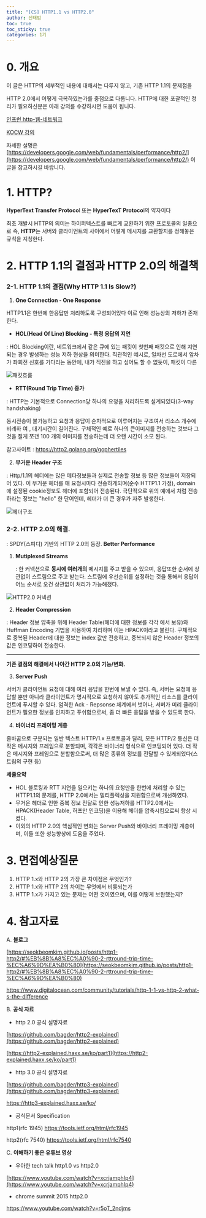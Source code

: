 ```yaml
---
title: "[CS] HTTP1.1 vs HTTP2.0"
author: 신태범
toc: true
toc_sticky: true
categories: 1기
---
```


# 0. 개요
이 글은 HTTP의 세부적인 내용에 대해서는 다루지 않고, 기존 HTTP 1.1의 문제점을

HTTP 2.0에서 어떻게 극복하였는가를 중점으로 다룹니다. HTTP에 대한 포괄적인 정리가
필요하신분은 아래 강의를 수강하시면 도움이 됩니다.

[인프런 http-웹-네트워크](https://www.inflearn.com/course/http-%EC%9B%B9-%EB%84%A4%ED%8A%B8%EC%9B%8C%ED%81%AC)

[KOCW 강의](http://www.kocw.net/home/search/kemView.do?kemId=1046412)

자세한 설명은 [https://developers.google.com/web/fundamentals/performance/http2/](https://developers.google.com/web/fundamentals/performance/http2/) 이 글을 참고하시길 바랍니다.


# 1. HTTP?

 **HyperText Transfer Protoco**l 또는 **HyperTexT Protoco**l의 약자이다

 최초 개발시 HTTP의 의미는 하이퍼텍스트를 빠르게 교환하기 위한 프로토콜의 일종으로 즉, **HTTP**는 서버와 클라이언트의 사이에서 어떻게 메시지를 교환할지를 정해놓은 규칙을 지칭한다.

# 2. HTTP 1.1의 결점과 HTTP 2.0의 해결책

### 2-1. HTTP 1.1의 결점(Why HTTP 1.1 Is Slow?)

1. **One Connection - One Response**

HTTP1.1은 한번에 한응답만 처리하도록 구성되어있다 이로 인해 성능상의 저하가 존재한다.

- **HOL(Head Of Line) Blocking - 특정 응답의 지연**

: HOL Blocking이란, 네트워크에서 같은 큐에 있는 패킷이 첫번째 패킷으로 인해 지연되는 경우 발생하는 성능 저하 현상을 의미한다. 직관적인 예시로, 일차선 도로에서 앞차가 좌회전 신호를 기다리는 동안에, 내가 직진을 하고 싶어도 할 수 없듯이, 패킷이 다른 

![패킷흐름](./Images/2주차-1.PNG)

- **RTT(Round Trip Time) 증가**

: HTTP는 기본적으로 Connection당 하나의 요청을 처리하도록 설계되있다(3-way handshaking)

동시전송이 불가능하고 요청과 응답이 순차적으로 이루어지는 구조여서 리소스 개수에 비례하 여 , 대기시간이 길어진다. 구체적인 예로 하나의 큰이미지를 전송하는 것보다 그것을 잘게 쪼갠 100 개의 이미지를 전송하는데 더 오랜 시간이 소모 된다.

참고사이트 : https://http2.golang.org/gophertiles

2. **무거운 Header 구조**

: Http/1.1의 헤더에는 많은 메타정보들과 실제로 전송할 정보 등 많은 정보들이 저장되어 있다. 이 무거운 헤더를 매 요청시마다 전송하게되며(순수 HTTP1.1 가정), domain에 설정된 cookie정보도 헤더에 포함되어 전송된다. 극단적으로 위의 예에서 처럼 전송하라는 정보는 "hello" 한 단어인데, 헤더가 더 큰 경우가 자주 발생한다.

![헤더구조](./Images/2주차-2.PNG)

### 2-2. HTTP 2.0의 해결.

: SPDY(스피디) 기반의 HTTP 2.0의 등장. **Better Performance**

1. **Mutiplexed Streams**

    : 한 커넥션으로 **동시에 여러개의** 메시지를 주고 받을 수 있으며, 응답또한 순서에 상관없이 스트림으로 주고 받는다. 스트림에 우선순위를 설정하는 것을 통해서 응답이 어느 순서로 오건 상관없이 처리가 가능해졌다.

![HTTP2.0 커넥션](./Images/2주차-3.PNG)

 2. **Header Compression**

  : Header 정보 압축을 위해 Header Table(헤더에 대한 정보를 각각 에서 보유)와 Huffman Encoding 기법을 사용하여 처리하며 이는 HPACK이라고 불린다. 구체적으로 중복된 Header에 대한 정보는 index 값만 전송하고, 중복되지 않은 Header 정보의 값은 인코딩하여 전송한다. 

---

**기존 결점의 해결에서 나아간 HTTP 2.0의 기능/변화.**

3. **Server Push**

서버가 클라이언트 요청에 대해 여러 응답을 한번에 보낼 수 있다. 즉, 서버는 요청에 응답할 뿐만 아니라 클라이언트가 명시적으로 요청하지 않아도 추가적인 리소스를 클라이언트에 푸시할 수 있다. 엄격한 Ack - Repsonse 체계에서 벗어나, 서버가 미리 클라이언트가 필요한 정보를 인지하고 푸쉬함으로써, 좀 더 빠른 응답을 받을 수 있도록 한다.

4. **바이너리 프레이밍 계층**

 줄바꿈으로 구분되는 일반 텍스트 HTTP/1.x 프로토콜과 달리, 모든 HTTP/2 통신은 더 작은 메시지와 프레임으로 분할되며, 각각은 바이너리 형식으로 인코딩되어 있다. 더 작은 메시지와 프레임으로 분할함으로써, 더 많은 종류의 정보를 전달할 수 있게되었다(스트림의 구현 등)

**세줄요약** 

- HOL 블로킹과 RTT 지연을 일으키는 하나의 요청만을 한번에 처리할 수 있는 HTTP1.1의 문제를, HTTP 2.0에서는 멀티플렉싱을 지원함으로써 개선하였다.
- 무거운 헤더로 인한 중복 정보 전달로 인한 성능저하를 HTTP2.0에서는 HPACK(Header Table, 허프만 인코딩)을 이용해 헤더를 압축시킴으로써 향상 시켰다.
- 이외의 HTTP 2.0의 핵심적인 변화는 Server Push와 바이너리 프레이밍 계층이며, 이들 또한 성능향상에 도움을 주었다.

# 3. 면접예상질문

1. HTTP 1.x와 HTTP 2의 가장 큰 차이점은 무엇인가?
2. HTTP 1.x와 HTTP 2의 차이는 무엇에서 비롯되는가
3. HTTP 1.x가 가지고 있는 문제는 어떤 것이였으며, 이를 어떻게 보완했는지? 


# 4. 참고자료

A. **블로그**

[https://seokbeomkim.github.io/posts/http1-http2/#%EB%8B%A8%EC%A0%90-2-rttround-trip-time-%EC%A6%9D%EA%B0%80](https://seokbeomkim.github.io/posts/http1-http2/#%EB%8B%A8%EC%A0%90-2-rttround-trip-time-%EC%A6%9D%EA%B0%80)

https://www.digitalocean.com/community/tutorials/http-1-1-vs-http-2-what-s-the-difference

B. **공식 자료**

- http 2.0 공식 설명자료

[https://github.com/bagder/http2-explained](https://github.com/bagder/http2-explained)

[https://http2-explained.haxx.se/ko/part1](https://http2-explained.haxx.se/ko/part1)

- http 3.0 공식 설명자료

[https://github.com/bagder/http3-explained](https://github.com/bagder/http3-explained)

https://http3-explained.haxx.se/ko/

- 공식문서 Specification

http1(rfc 1945) https://tools.ietf.org/html/rfc1945

http2(rfc 7540) https://tools.ietf.org/html/rfc7540

C. **이해하기 좋은 유튜브 영상**

- 우아한 tech talk http1.0 vs http2.0

[https://www.youtube.com/watch?v=xcrjamphIp4](https://www.youtube.com/watch?v=xcrjamphIp4)

- chrome summit 2015 http2.0

https://www.youtube.com/watch?v=r5oT_2ndjms